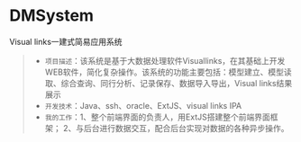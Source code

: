 # DMSystem
Visual links一建式简易应用系统
> * `项目描述`：该系统是基于大数据处理软件Visuallinks，在其基础上开发WEB软件，简化复杂操作。该系统的功能主要包括：模型建立、模型读取、综合查询、同行分析、记录保存、数据导入导出，Visual links结果展示
> * `开发技术`：Java、ssh、oracle、ExtJS、visual links IPA
> * `我的工作`：<i class="icon-file"></i>1、整个前端界面的负责人，用ExtJS搭建整个前端界面框架；
                <i class="icon-file"></i>2、与后台进行数据交互，配合后台实现对数据的各种异步操作。

